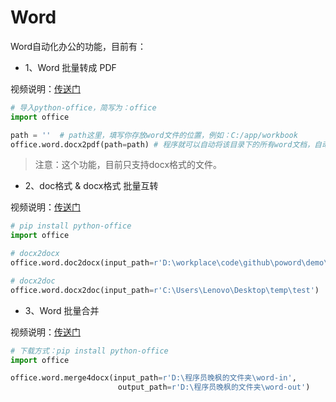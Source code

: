 # Word



Word自动化办公的功能，目前有：


- 1、Word 批量转成 PDF

视频说明：[传送门](https://www.bilibili.com/video/BV1pT4y1k7FH)

```python
# 导入python-office，简写为：office
import office 

path = ''  # path这里，填写你存放word文件的位置，例如：C:/app/workbook
office.word.docx2pdf(path=path) # 程序就可以自动将该目录下的所有word文档，自动转换成pdf文档了
```
> 注意：这个功能，目前只支持docx格式的文件。

- 2、doc格式 & docx格式 批量互转

视频说明：[传送门](https://www.bilibili.com/video/BV1so4y1H7rj)

```python
# pip install python-office
import office

# docx2docx
office.word.doc2docx(input_path=r'D:\workplace\code\github\poword\demo\doc_docx\word_file\aa.doc')

# docx2doc
office.word.docx2doc(input_path=r'C:\Users\Lenovo\Desktop\temp\test')
```

- 3、Word 批量合并

视频说明：[传送门](https://mp.weixin.qq.com/s/PjQJ3s4Arr872NDfcr-7YA)

```python
# 下载方式：pip install python-office
import office

office.word.merge4docx(input_path=r'D:\程序员晚枫的文件夹\word-in', 
                        output_path=r'D:\程序员晚枫的文件夹\word-out')

```